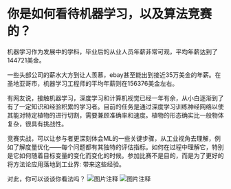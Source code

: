 # 你是如何看待机器学习，以及算法竞赛的？

机器学习作为发展中的学科，毕业后的从业人员年薪非常可观，平均年薪达到了144721美金。

一些头部公司的薪水大方到让人羡慕，ebay甚至能出到接近35万美金的年薪。在圣地亚哥市，机器学习工程师的平均年薪则在156376美金左右。

有网友说，接触机器学习，深度学习和计算机视觉已经一年有余，从小白逐渐到了有了一定知识和经验积累的学习者。目前的任务是通过深度学习训练神经网络以使其能对特定植物的进行切割，需要兼顾准确率和速度。植物的形态确实比一般物体复杂，很具有挑战性。

竞赛实战，可以让参与者更深刻体会ML的一些关键步骤，从工业视角去理解，例如了解度量优化——每个问题都有其独特的评估指标。如何在过程中理解它，特别是它如何随着目标变量的变化而变化的时候。参加比赛不是目的，而是为了更好的将方法论应用落地到工业界: 带来这些经验。

对此，你可以谈谈你看法吗？
![图片注释](http://storage-uqer.datayes.com/6245aa787bf0370166768fd0/d9f6adaa-db44-11ec-99dd-0242ac140002)
![图片注释](http://storage-uqer.datayes.com/6245aa787bf0370166768fd0/e12e99de-db44-11ec-bd9b-0242ac140002)